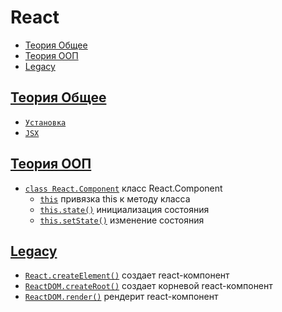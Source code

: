 # React

- [Теория Общее](#теория-общее)
- [Теория ООП](#теория-ооп)
- [Legacy](#legacy)

## [Теория Общее](#react)

- [`Установка`](<./Теория Общее/Установка.md>)
- [`JSX`](<./Теория Общее/JSX.md>)

## [Теория ООП](#react)

- [`class React.Component`](<./Теория ООП/class React.Component.md>) класс React.Component
  - [`this`](<./Теория ООП/this.md>) привязка this к методу класса
  - [`this.state()`](<./Теория ООП/this.state.md>) инициализация состояния
  - [`this.setState()`](<./Теория ООП/this.setState.md>) изменение состояния

## [Legacy](#react)

- [`React.createElement()`](./React.createElement.md) создает react-компонент
- [`ReactDOM.createRoot()`](./ReactDOM.createRoot.md) создает корневой react-компонент
- [`ReactDOM.render()`](./ReactDom.render.md) рендерит react-компонент
